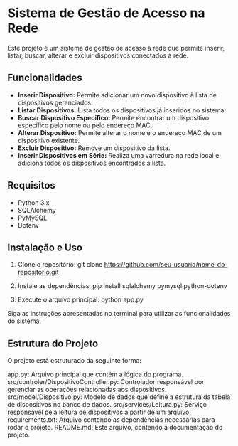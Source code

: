 # Sistema de Gestão de Acesso na Rede

Este projeto é um sistema de gestão de acesso à rede que permite inserir, listar, buscar, alterar e excluir dispositivos conectados à rede.

## Funcionalidades

- **Inserir Dispositivo:** Permite adicionar um novo dispositivo à lista de dispositivos gerenciados.
- **Listar Dispositivos:** Lista todos os dispositivos já inseridos no sistema.
- **Buscar Dispositivo Específico:** Permite encontrar um dispositivo específico pelo nome ou pelo endereço MAC.
- **Alterar Dispositivo:** Permite alterar o nome e o endereço MAC de um dispositivo existente.
- **Excluir Dispositivo:** Remove um dispositivo da lista.
- **Inserir Dispositivos em Série:** Realiza uma varredura na rede local e adiciona todos os dispositivos encontrados à lista.

## Requisitos

- Python 3.x
- SQLAlchemy
- PyMySQL
- Dotenv

## Instalação e Uso

1. Clone o repositório:
git clone https://github.com/seu-usuario/nome-do-repositorio.git

2. Instale as dependências:
pip install sqlalchemy pymysql python-dotenv

3. Execute o arquivo principal:
python app.py

Siga as instruções apresentadas no terminal para utilizar as funcionalidades do sistema.

## Estrutura do Projeto
O projeto está estruturado da seguinte forma:

app.py: Arquivo principal que contém a lógica do programa.
src/controler/DispositivoController.py: Controlador responsável por gerenciar as operações relacionadas aos dispositivos.
src/model/Dispositivo.py: Modelo de dados que define a estrutura da tabela de dispositivos no banco de dados.
src/services/Leitura.py: Serviço responsável pela leitura de dispositivos a partir de um arquivo.
requirements.txt: Arquivo contendo as dependências necessárias para rodar o projeto.
README.md: Este arquivo, contendo a documentação do projeto.